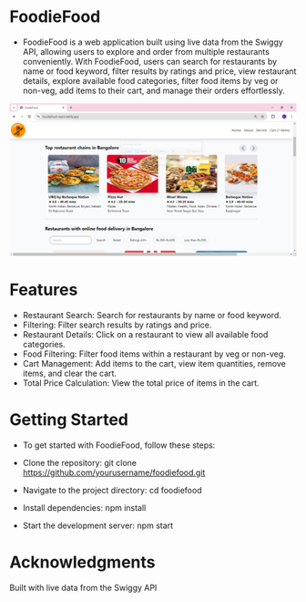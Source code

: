 # FoodieFood
- FoodieFood is a web application built using live data from the Swiggy API, allowing users to explore and order from multiple restaurants conveniently. With FoodieFood, users can search for restaurants by name or food keyword, filter results by ratings and price, view restaurant details, explore available food categories, filter food items by veg or non-veg, add items to their cart, and manage their orders effortlessly.

![screenshot](images/screenshot1.PNG)
# Features
- Restaurant Search: Search for restaurants by name or food keyword.
- Filtering: Filter search results by ratings and price.
- Restaurant Details: Click on a restaurant to view all available food categories.
- Food Filtering: Filter food items within a restaurant by veg or non-veg.
- Cart Management: Add items to the cart, view item quantities, remove items, and clear the cart.
- Total Price Calculation: View the total price of items in the cart.
  
# Getting Started
- To get started with FoodieFood, follow these steps:

- Clone the repository: git clone https://github.com/yourusername/foodiefood.git
- Navigate to the project directory: cd foodiefood
- Install dependencies: npm install
- Start the development server: npm start
  
# Acknowledgments
Built with live data from the Swiggy API
